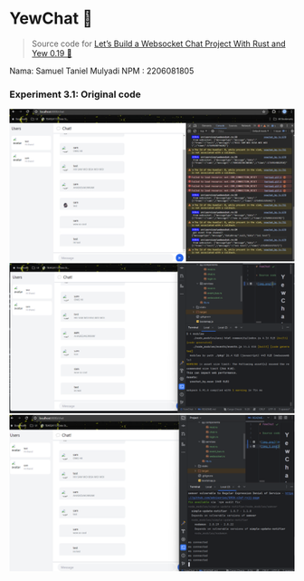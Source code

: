 # YewChat 💬

> Source code for [Let’s Build a Websocket Chat Project With Rust and Yew 0.19 🦀](https://fsjohnny.medium.com/lets-build-a-websockets-project-with-rust-and-yew-0-19-60720367399f)

Nama: Samuel Taniel Mulyadi
NPM : 2206081805

### **Experiment 3.1: Original code**

![img.png](img.png)
![img_1.png](img_1.png)
![img_2.png](img_2.png)